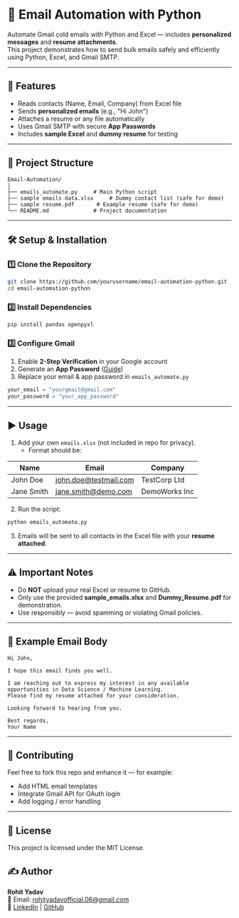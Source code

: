 # 📧 Email Automation with Python

Automate Gmail cold emails with Python and Excel — includes **personalized messages** and **resume attachments**.  
This project demonstrates how to send bulk emails safely and efficiently using Python, Excel, and Gmail SMTP.

---

## 🚀 Features
- Reads contacts (Name, Email, Company) from Excel file  
- Sends **personalized emails** (e.g., "Hi John")  
- Attaches a resume or any file automatically  
- Uses Gmail SMTP with secure **App Passwords**  
- Includes **sample Excel** and **dummy resume** for testing  

---

## 📂 Project Structure
```
Email-Automation/
│
├── emails_automate.py     # Main Python script
├── sample emails data.xlsx     # Dummy contact list (safe for demo)
├── sample resume.pdf       # Example resume (safe for demo)
└── README.md              # Project documentation
```

---

## 🛠️ Setup & Installation

### 1️⃣ Clone the Repository
```bash
git clone https://github.com/yourusername/email-automation-python.git
cd email-automation-python
```

### 2️⃣ Install Dependencies
```bash
pip install pandas openpyxl
```

### 3️⃣ Configure Gmail
1. Enable **2-Step Verification** in your Google account  
2. Generate an **App Password** ([Guide](https://myaccount.google.com/apppasswords))  
3. Replace your email & app password in `emails_automate.py`  

```python
your_email = "yourgmail@gmail.com"
your_password = "your_app_password"
```

---

## ▶️ Usage
1. Add your own `emails.xlsx` (not included in repo for privacy).  
   - Format should be:  

| Name        | Email                 | Company           |
|-------------|-----------------------|------------------|
| John Doe    | john.doe@testmail.com | TestCorp Ltd     |
| Jane Smith  | jane.smith@demo.com   | DemoWorks Inc    |

2. Run the script:
```bash
python emails_automate.py
```

3. Emails will be sent to all contacts in the Excel file with your **resume attached**.

---

## ⚠️ Important Notes
- Do **NOT** upload your real Excel or resume to GitHub.  
- Only use the provided **sample_emails.xlsx** and **Dummy_Resume.pdf** for demonstration.  
- Use responsibly — avoid spamming or violating Gmail policies.  

---

## 📌 Example Email Body
```
Hi John,

I hope this email finds you well.

I am reaching out to express my interest in any available opportunities in Data Science / Machine Learning. 
Please find my resume attached for your consideration.

Looking forward to hearing from you.

Best regards,
Your Name
```

---

## 🌟 Contributing
Feel free to fork this repo and enhance it — for example:
- Add HTML email templates  
- Integrate Gmail API for OAuth login  
- Add logging / error handling  

---

## 📄 License
This project is licensed under the MIT License.  

## ✍️ Author

**Rohit Yadav**  
📧 Email: rohityadavofficial.06@gmail.com  
🔗 [LinkedIn](https://www.linkedin.com/in/rohit-yadav-datascientist/) | [GitHub](https://github.com/rohityadav-06)